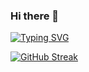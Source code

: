 ### Hi there 👋

<!--
**GrapplerLion/GrapplerLion** is a ✨ _special_ ✨ repository because its `README.md` (this file) appears on your GitHub profile.

Here are some ideas to get you started:

- 🔭 I’m currently working on ...
- 🌱 I’m currently learning ...
- 👯 I’m looking to collaborate on ...
- 🤔 I’m looking for help with ...
- 💬 Ask me about ...
- 📫 How to reach me: ...
- 😄 Pronouns: ...
- ⚡ Fun fact: ...
-->

[![Typing SVG](https://readme-typing-svg.herokuapp.com?color=%2336BCF7&lines=QA+Engineer+software)](https://git.io/typing-svg)




[![GitHub Streak](https://github-readme-streak-stats.herokuapp.com/?GrapplerLion=DenverCoder1)](https://git.io/streak-stats)
